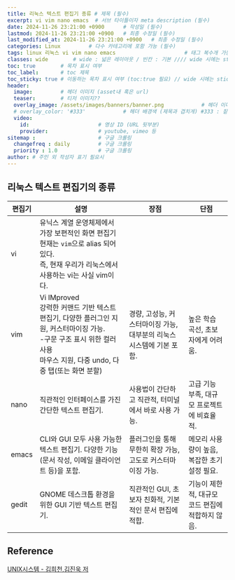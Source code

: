 ```yaml
---
title: 리눅스 텍스트 편집기 종류 # 제목 (필수)
excerpt: vi vim nano emacs  # 서브 타이틀이자 meta description (필수)
date: 2024-11-26 23:21:00 +0900      # 작성일 (필수)
lastmod: 2024-11-26 23:21:00 +0900   # 최종 수정일 (필수)
last_modified_at: 2024-11-26 23:21:00 +0900   # 최종 수정일 (필수)
categories: Linux         # 다수 카테고리에 포함 가능 (필수)
tags: linux 리눅스 vi vim nano emacs                      # 태그 복수개 가능 (필수)
classes: wide        # wide : 넓은 레이아웃 / 빈칸 : 기본 //// wide 시에는 sticky toc 불가
toc: true        # 목차 표시 여부
toc_label:       # toc 제목
toc_sticky: true # 이동하는 목차 표시 여부 (toc:true 필요) // wide 시에는 sticky toc 불가
header: 
  image:         # 헤더 이미지 (asset내 혹은 url)
  teaser:        # 티저 이미지??
  overlay_image: /assets/images/banners/banner.png            # 헤더 이미지 (제목과 겹치게)
  # overlay_color: '#333'            # 헤더 배경색 (제목과 겹치게) #333 : 짙은 회색 (필수)
  video:
    id:                      # 영상 ID (URL 뒷부분)
    provider:                # youtube, vimeo 등
sitemap :                    # 구글 크롤링
  changefreq : daily         # 구글 크롤링
  priority : 1.0             # 구글 크롤링
author: # 주인 외 작성자 표기 필요시
---
```

<!--postNo: 20241126_007-->


## 리눅스 텍스트 편집기의 종류  

|편집기|설명|장점|단점|
|---|---|---|---|
|vi|유닉스 계열 운영체제에서 가장 보편적인 화면 편집기<br>현재는 `vim`으로 alias 되어있다.<br>즉, 현재 우리가 리눅스에서 사용하는 vi는 사실 vim이다.|||
|vim|Vi IMproved<br>강력한 커맨드 기반 텍스트 편집기, 다양한 플러그인 지원, 커스터마이징 가능.<br>-구문 구조 표시 위한 컬러 사용<br>마우스 지원, 다중 undo, 다중 탭(또는 화면 분할)|경량, 고성능, 커스터마이징 가능, 대부분의 리눅스 시스템에 기본 포함.|높은 학습 곡선, 초보자에게 어려움.|
|nano|직관적인 인터페이스를 가진 간단한 텍스트 편집기.|사용법이 간단하고 직관적, 터미널에서 바로 사용 가능.|고급 기능 부족, 대규모 프로젝트에 비효율적.|
|emacs|CLI와 GUI 모두 사용 가능한 텍스트 편집기. 다양한 기능(문서 작성, 이메일 클라이언트 등)을 포함.|플러그인을 통해 무한히 확장 가능, 고도로 커스터마이징 가능.|메모리 사용량이 높음, 복잡한 초기 설정 필요.|
|gedit|GNOME 데스크톱 환경을 위한 GUI 기반 텍스트 편집기.|직관적인 GUI, 초보자 친화적, 기본적인 문서 편집에 적합.|기능이 제한적, 대규모 코드 편집에 적합하지 않음.|


## Reference  

[UNIX시스템 - 김희천,김진욱 저 ](https://search.shopping.naver.com/book/catalog/41474371650)  
